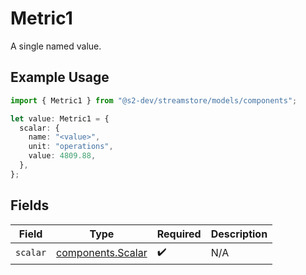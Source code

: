 # Metric1

A single named value.

## Example Usage

```typescript
import { Metric1 } from "@s2-dev/streamstore/models/components";

let value: Metric1 = {
  scalar: {
    name: "<value>",
    unit: "operations",
    value: 4809.88,
  },
};
```

## Fields

| Field                                                  | Type                                                   | Required                                               | Description                                            |
| ------------------------------------------------------ | ------------------------------------------------------ | ------------------------------------------------------ | ------------------------------------------------------ |
| `scalar`                                               | [components.Scalar](../../models/components/scalar.md) | :heavy_check_mark:                                     | N/A                                                    |